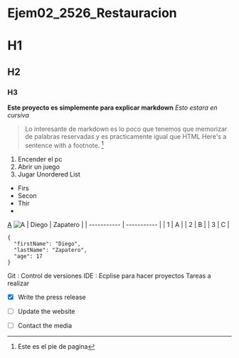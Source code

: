 # Ejem02_2526_Restauracion
# H1
## H2
### H3
**Este proyecto es simplemente para explicar markdown**
*Esto estara en cursiva*
> Lo interesante de markdown es lo poco que tenemos que memorizar de palabras reservadas y es practicamente igual que HTML
	Here's a sentence with a footnote. [^1]
1. Encender el pc
2. Abrir un juego
3. Jugar
Unordered List	
- Firs
- Secon
- Thir
- 
[A](https://gregoriofer.com/moodle/)
![A](https://gregoriofer.com/moodle/pluginfile.php/1/theme_adaptable/p1/1758495771/ELEMENTOS%20GREGORIO%20FERNANDEZ-01%20-%20copia.png)
| Diego | Zapatero |
| ----------- | ----------- |
| 1 | A |
| 2 | B |
| 3 | C |
```
{
  "firstName": "Diego",
  "lastName": "Zapatero",
  "age": 17
}
```
Git
: Control de versiones 
IDE
: Ecplise para hacer proyectos
Tareas a realizar
- [x] Write the press release
- [ ] Update the website
- [ ] Contact the media


[^1]: Este es el pie de pagina

